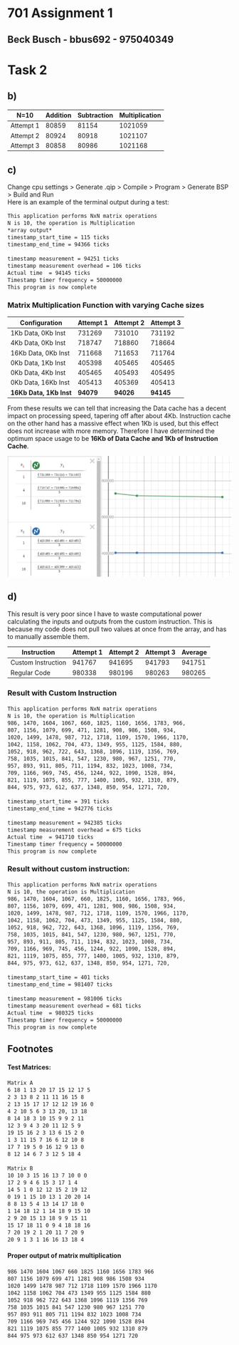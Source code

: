 # 701 Assignment 1
## Beck Busch - bbus692 - 975040349

# Task 2
## b)
| N=10 | Addition | Subtraction | Multiplication |
|------|----------|-------------|----------------|
| Attempt 1 | 80859 | 81154 | 1021059 |
| Attempt 2 | 80924 | 80918 | 1021107 |
| Attempt 3 | 80858 | 80986 | 1021168 |
## c)
Change cpu settings > Generate .qip > Compile > Program > Generate BSP > Build and Run  
Here is an example of the terminal output during a test:
```
This application performs NxN matrix operations  
N is 10, the operation is Multiplication  
*array output*  
timestamp_start_time = 115 ticks
timestamp_end_time = 94366 ticks

timestamp measurement = 94251 ticks
timestamp measurement overhead = 106 ticks
Actual time  = 94145 ticks
Timestamp timer frequency = 50000000
This program is now complete
```
### Matrix Multiplication Function with varying Cache sizes

| Configuration | Attempt 1 | Attempt 2 | Attempt 3 |
|---------------|-----------|-----------|-----------|
| 1Kb Data, 0Kb Inst | 731269 | 731010 | 731192 |
| 4Kb Data, 0Kb Inst | 718747 | 718860 | 718664 |
| 16Kb Data, 0Kb Inst | 711668 | 711653 | 711764 |
| 0Kb Data, 1Kb Inst | 405398 | 405465 | 405465 |
| 0Kb Data, 4Kb Inst | 405465 | 405493 | 405495 |
| 0Kb Data, 16Kb Inst | 405413 | 405369 | 405413 |
| **16Kb Data, 1Kb Inst** | **94079** | **94026** | **94145** |

From these results we can tell that increasing the Data cache has a decent impact on processing speed, tapering off after about 4Kb. Instruction cache on the other hand has a massive effect when 1Kb is used, but this effect does not increase with more memory. Therefore I have determined the optimum space usage to be **16Kb of Data Cache and 1Kb of Instruction Cache**.

![Graph of average tick count vs cache sizes](graph.png)

## d)
This result is very poor since I have to waste computational power calculating the inputs and outputs from the custom instruction. This is because my code does not pull two values at once from the array, and has to manually assemble them.

| Instruction | Attempt 1 | Attempt 2 | Attempt 3 | Average |
|-----------|---------|---------|---------|-------|
| Custom Instruction | 941767 | 941695 | 941793 | 941751 |
| Regular Code | 980338 | 980196 | 980263 | 980265 |

### Result with Custom Instruction


```
This application performs NxN matrix operations
N is 10, the operation is Multiplication
986, 1470, 1604, 1067, 660, 1825, 1160, 1656, 1783, 966, 
807, 1156, 1079, 699, 471, 1281, 908, 986, 1508, 934, 
1020, 1499, 1478, 987, 712, 1718, 1109, 1570, 1966, 1170, 
1042, 1158, 1062, 704, 473, 1349, 955, 1125, 1584, 880, 
1052, 918, 962, 722, 643, 1368, 1096, 1119, 1356, 769, 
758, 1035, 1015, 841, 547, 1230, 980, 967, 1251, 770, 
957, 893, 911, 805, 711, 1194, 832, 1023, 1008, 734, 
709, 1166, 969, 745, 456, 1244, 922, 1090, 1528, 894, 
821, 1119, 1075, 855, 777, 1400, 1005, 932, 1310, 879, 
844, 975, 973, 612, 637, 1348, 850, 954, 1271, 720, 

timestamp_start_time = 391 ticks
timestamp_end_time = 942776 ticks

timestamp measurement = 942385 ticks
timestamp measurement overhead = 675 ticks
Actual time  = 941710 ticks
Timestamp timer frequency = 50000000
This program is now complete
```
### Result without custom instruction:
```
This application performs NxN matrix operations
N is 10, the operation is Multiplication
986, 1470, 1604, 1067, 660, 1825, 1160, 1656, 1783, 966, 
807, 1156, 1079, 699, 471, 1281, 908, 986, 1508, 934, 
1020, 1499, 1478, 987, 712, 1718, 1109, 1570, 1966, 1170, 
1042, 1158, 1062, 704, 473, 1349, 955, 1125, 1584, 880, 
1052, 918, 962, 722, 643, 1368, 1096, 1119, 1356, 769, 
758, 1035, 1015, 841, 547, 1230, 980, 967, 1251, 770, 
957, 893, 911, 805, 711, 1194, 832, 1023, 1008, 734, 
709, 1166, 969, 745, 456, 1244, 922, 1090, 1528, 894, 
821, 1119, 1075, 855, 777, 1400, 1005, 932, 1310, 879, 
844, 975, 973, 612, 637, 1348, 850, 954, 1271, 720, 

timestamp_start_time = 401 ticks
timestamp_end_time = 981407 ticks

timestamp measurement = 981006 ticks
timestamp measurement overhead = 681 ticks
Actual time  = 980325 ticks
Timestamp timer frequency = 50000000
This program is now complete
```


## Footnotes
#### Test Matrices:
```
Matrix A
6 18 1 13 20 17 15 12 17 5
2 3 13 8 2 11 11 16 15 8
2 13 15 17 17 12 12 19 16 0
4 2 10 5 6 3 13 20, 13 18
8 14 18 3 10 15 9 9 2 11
12 3 9 4 3 20 11 12 5 9
19 15 16 2 3 13 6 15 2 0
1 3 11 15 7 16 6 12 10 8
17 7 19 5 0 16 12 9 13 0
8 12 14 6 7 3 12 5 18 4

Matrix B
10 10 3 15 16 13 7 10 0 0
17 2 9 4 6 15 3 17 1 4
14 5 1 0 12 12 15 2 19 12
0 19 1 15 10 13 1 20 20 14
8 8 13 5 4 13 14 17 18 0
1 14 18 12 1 14 18 9 15 10
2 9 20 15 13 18 9 9 15 11
15 17 18 11 0 9 4 18 18 16
7 20 19 2 1 20 11 7 20 9
20 9 1 3 1 16 16 13 18 4
```
#### Proper output of matrix multiplication
```
986	1470 1604 1067 660 1825 1160 1656 1783 966
807	1156 1079 699 471 1281 908 986 1508 934
1020 1499 1478 987 712 1718	1109 1570 1966 1170
1042 1158 1062 704 473 1349	955	1125 1584 880
1052 918 962 722 643 1368 1096 1119 1356 769
758	1035 1015 841 547 1230 980 967 1251 770
957	893	911	805	711	1194 832 1023 1008 734
709	1166 969 745 456 1244 922 1090 1528 894
821	1119 1075 855 777 1400 1005	932	1310 879
844	975	973	612	637	1348 850 954 1271 720
```
